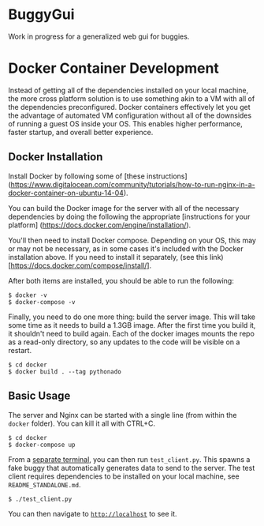 BuggyGui
======

Work in progress for a generalized web gui for buggies.

Docker Container Development
======

Instead of getting all of the dependencies installed on your local machine, the
more cross platform solution is to use something akin to a VM with all of the
dependencies preconfigured. Docker containers effectively let you get the
advantage of automated VM configuration without all of the downsides of running
a guest OS inside your OS. This enables higher performance, faster startup, and
overall better experience.

Docker Installation
------
Install Docker by following some of [these instructions]
(https://www.digitalocean.com/community/tutorials/how-to-run-nginx-in-a-docker-container-on-ubuntu-14-04).

You can build the Docker image for the server with all of the necessary
dependencies by doing the following the appropriate
[instructions for your platform]
(https://docs.docker.com/engine/installation/).

You'll then need to install Docker compose. Depending on your OS, this may or
may not be necessary, as in some cases it's included with the Docker
installation above. If you need to install it separately, (see this link)
[https://docs.docker.com/compose/install/].

After both items are installed, you should be able to run the following:

```
$ docker -v
$ docker-compose -v
```

Finally, you need to do one more thing: build the server image. This will take
some time as it needs to build a 1.3GB image. After the first time you build it,
it shouldn't need to build again. Each of the docker images mounts the repo as a
read-only directory, so any updates to the code will be visible on a restart.

```
$ cd docker
$ docker build . --tag pythonado
```

Basic Usage
------
The server and Nginx can be started with a single line (from within the `docker`
folder). You can kill it all with CTRL+C.

```
$ cd docker
$ docker-compose up
```

From a [separate terminal](https://tmux.github.io/), you can then run
`test_client.py`. This spawns a fake buggy that automatically generates data to
send to the server. The test client requires dependencies to be installed on
your local machine, see `README_STANDALONE.md`.

```
$ ./test_client.py
```

You can then navigate to [`http://localhost`](http://localhost) to see it.
